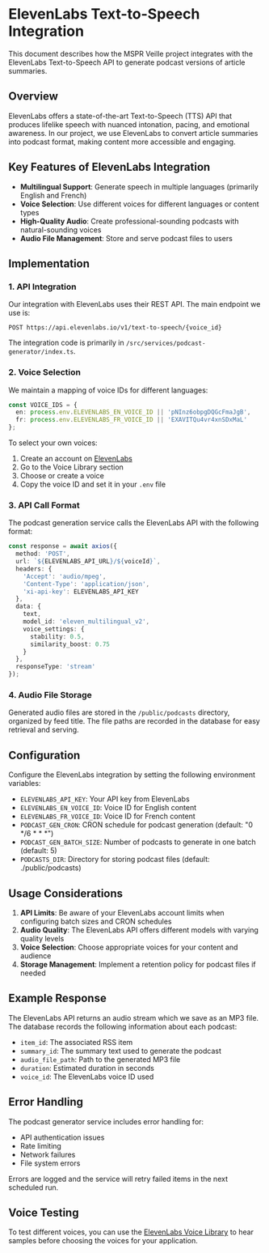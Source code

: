 # ElevenLabs Text-to-Speech Integration

This document describes how the MSPR Veille project integrates with the ElevenLabs Text-to-Speech API to generate podcast versions of article summaries.

## Overview

ElevenLabs offers a state-of-the-art Text-to-Speech (TTS) API that produces lifelike speech with nuanced intonation, pacing, and emotional awareness. In our project, we use ElevenLabs to convert article summaries into podcast format, making content more accessible and engaging.

## Key Features of ElevenLabs Integration

- **Multilingual Support**: Generate speech in multiple languages (primarily English and French)
- **Voice Selection**: Use different voices for different languages or content types
- **High-Quality Audio**: Create professional-sounding podcasts with natural-sounding voices
- **Audio File Management**: Store and serve podcast files to users

## Implementation

### 1. API Integration

Our integration with ElevenLabs uses their REST API. The main endpoint we use is:

```
POST https://api.elevenlabs.io/v1/text-to-speech/{voice_id}
```

The integration code is primarily in `/src/services/podcast-generator/index.ts`.

### 2. Voice Selection

We maintain a mapping of voice IDs for different languages:

```typescript
const VOICE_IDS = {
  en: process.env.ELEVENLABS_EN_VOICE_ID || 'pNInz6obpgDQGcFmaJgB',
  fr: process.env.ELEVENLABS_FR_VOICE_ID || 'EXAVITQu4vr4xnSDxMaL'
};
```

To select your own voices:

1. Create an account on [ElevenLabs](https://elevenlabs.io/)
2. Go to the Voice Library section
3. Choose or create a voice
4. Copy the voice ID and set it in your `.env` file

### 3. API Call Format

The podcast generation service calls the ElevenLabs API with the following format:

```typescript
const response = await axios({
  method: 'POST',
  url: `${ELEVENLABS_API_URL}/${voiceId}`,
  headers: {
    'Accept': 'audio/mpeg',
    'Content-Type': 'application/json',
    'xi-api-key': ELEVENLABS_API_KEY
  },
  data: {
    text,
    model_id: 'eleven_multilingual_v2',
    voice_settings: {
      stability: 0.5,
      similarity_boost: 0.75
    }
  },
  responseType: 'stream'
});
```

### 4. Audio File Storage

Generated audio files are stored in the `/public/podcasts` directory, organized by feed title. The file paths are recorded in the database for easy retrieval and serving.

## Configuration

Configure the ElevenLabs integration by setting the following environment variables:

- `ELEVENLABS_API_KEY`: Your API key from ElevenLabs
- `ELEVENLABS_EN_VOICE_ID`: Voice ID for English content
- `ELEVENLABS_FR_VOICE_ID`: Voice ID for French content
- `PODCAST_GEN_CRON`: CRON schedule for podcast generation (default: "0 */6 * * *")
- `PODCAST_GEN_BATCH_SIZE`: Number of podcasts to generate in one batch (default: 5)
- `PODCASTS_DIR`: Directory for storing podcast files (default: ./public/podcasts)

## Usage Considerations

1. **API Limits**: Be aware of your ElevenLabs account limits when configuring batch sizes and CRON schedules
2. **Audio Quality**: The ElevenLabs API offers different models with varying quality levels
3. **Voice Selection**: Choose appropriate voices for your content and audience
4. **Storage Management**: Implement a retention policy for podcast files if needed

## Example Response

The ElevenLabs API returns an audio stream which we save as an MP3 file. The database records the following information about each podcast:

- `item_id`: The associated RSS item
- `summary_id`: The summary text used to generate the podcast
- `audio_file_path`: Path to the generated MP3 file
- `duration`: Estimated duration in seconds
- `voice_id`: The ElevenLabs voice ID used

## Error Handling

The podcast generator service includes error handling for:

- API authentication issues
- Rate limiting
- Network failures
- File system errors

Errors are logged and the service will retry failed items in the next scheduled run.

## Voice Testing

To test different voices, you can use the [ElevenLabs Voice Library](https://elevenlabs.io/voice-library) to hear samples before choosing the voices for your application.
